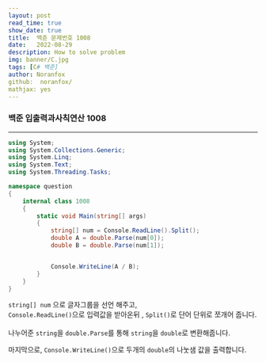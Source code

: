 ```yaml
---
layout: post
read_time: true
show_date: true
title:  백준 문제번호 1008
date:   2022-08-29
description: How to solve problem
img: banner/C.jpg
tags: [C# 백준]
author: Noranfox
github:  noranfox/
mathjax: yes
---
```


### 백준 입출력과사칙연산 1008
---

```c#
using System;
using System.Collections.Generic;
using System.Linq;
using System.Text;
using System.Threading.Tasks;

namespace question
{
    internal class 1008
    {
        static void Main(string[] args)
        {
            string[] num = Console.ReadLine().Split();
            double A = double.Parse(num[0]);
            double B = double.Parse(num[1]); 


            Console.WriteLine(A / B);
        }
    }
}
```



```string[] num``` 으로 글자그룹을 선언 해주고,  
```Console.ReadLine()```으로 입력값을 받아온뒤 , ```Split()```로 단어 단위로 쪼개어 줍니다.<br><br>
나누어준 ```string```을 ```double.Parse```를 통해 ```string```을 ```double```로 변환해줍니다.

마지막으로, ```Console.WriteLine()```으로  두개의 ```double```의 나눗샘 값을 출력합니다.